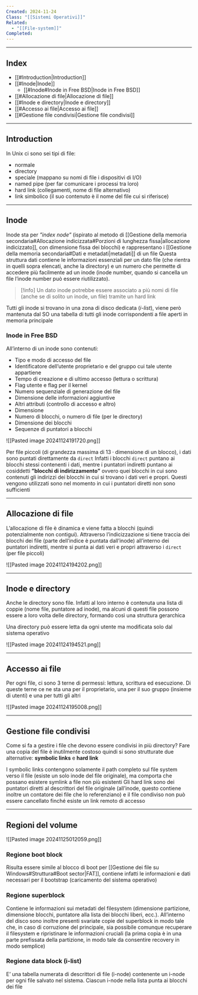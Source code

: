 ```yaml
---
Created: 2024-11-24
Class: "[[Sistemi Operativi]]"
Related:
  - "[[File-system]]"
Completed:
---
```

---
## Index
- [[#Introduction|Introduction]]
- [[#Inode|Inode]]
	- [[#Inode#Inode in Free BSD|Inode in Free BSD]]
- [[#Allocazione di file|Allocazione di file]]
- [[#Inode e directory|Inode e directory]]
- [[#Accesso ai file|Accesso ai file]]
- [[#Gestione file condivisi|Gestione file condivisi]]
---
## Introduction
In Unix ci sono sei tipi di file:
- normale
- directory
- speciale (mappano su nomi di file i dispositivi di I/O)
- named pipe (per far comunicare i processi tra loro)
- hard link (collegamenti, nome di file alternativo)
- link simbolico (il suo contenuto è il nome del file cui si riferisce)

---
## Inode
Inode sta per *”index node”* (ispirato al metodo di [[Gestione della memoria secondaria#Allocazione indicizzata#Porzioni di lunghezza fissa|allocazione indicizzato]], con dimensione fissa dei blocchi) e rappresentano i [[Gestione della memoria secondaria#Dati e metadati|metadati]] di un file
Questa struttura dati contiene le informazioni essenziali per un dato file (che rientra in quelli sopra elencati, anche la directory) e un numero che permette di accedere più facilmente ad un inode (inode number, quando si cancella un file l’inode number può essere riutilizzato).

>[!info]
>Un dato inode potrebbe essere associato a più nomi di file (anche se di solito un inode, un file) tramite un hard link

Tutti gli inode si trovano in una zona di disco dedicata (*i-list*), viene però mantenuta dal SO una tabella di tutti gli inode corrispondenti a file aperti in memoria principale
### Inode in Free BSD
 All’interno di un inode sono contenuti:
 - Tipo e modo di accesso del file
- Identificatore dell’utente proprietario e del gruppo cui tale utente appartiene
- Tempo di creazione e di ultimo accesso (lettura o scrittura)
- Flag utente e flag per il kernel
- Numero sequenziale di generazione del file
- Dimensione delle informazioni aggiuntive
- Altri attributi (controllo di accesso e altro)
- Dimensione
- Numero di blocchi, o numero di file (per le directory)
- Dimensione dei blocchi
- Sequenze di puntatori a blocchi

![[Pasted image 20241124191720.png]]

Per file piccoli (di grandezza massima di $13\cdot \text{dimensione di un blocco}$), i dati sono puntati direttamente da `direct`
Infatti i blocchi `direct` puntano ai blocchi stessi contenenti i dati, mentre i puntatori indiretti puntano ai cosiddetti **”blocchi di indirizzamento”** ovvero quei blocchi in cui sono contenuti gli indirizzi dei blocchi in cui si trovano i dati veri e propri. Questi vengono utilizzati sono nel momento in cui i puntatori diretti non sono sufficienti

---
## Allocazione di file
L’allocazione di file è dinamica e viene fatta a blocchi (quindi potenzialmente non contigui). Attraverso l’indicizzazione si tiene traccia dei blocchi dei file (parte dell’indice è puntata dall’inode) all’interno dei puntatori indiretti, mentre si punta ai dati veri e propri attraverso i `direct` (per file piccoli)

![[Pasted image 20241124194202.png]]

---
## Inode e directory
Anche le directory sono file. Infatti al loro interno è contenuta una lista di coppie (nome file, puntatore ad inode), ma alcuni di questi file possono essere a loro volta delle directory, formando così una struttura gerarchica

Una directory può essere letta da ogni utente ma modificata solo dal sistema operativo

![[Pasted image 20241124194521.png]]

---
## Accesso ai file
Per ogni file, ci sono 3 terne di permessi: lettura, scrittura ed esecuzione. Di queste terne ce ne sta una per il proprietario, una per il suo gruppo (insieme di utenti) e una per tutti gli altri

![[Pasted image 20241124195008.png]]

---
## Gestione file condivisi
Come si fa a gestire i file che devono essere condivisi in più directory?
Fare una copia del file è inutilmente costoso quindi si sono strutturate due alternative: **symbolic links** e **hard link**

I symbolic links contengono solamente il path completo sul file system verso il file (esiste un solo inode del file originale), ma comporta che possano esistere symlink a file non più esistenti
Gli hard link sono dei puntatori diretti al descrittori del file originale (all’inode, questo contiene inoltre un contatore dei file che lo referenziano) e il file condiviso non può essere cancellato finché esiste un link remoto di accesso 

---
## Regioni del volume
![[Pasted image 20241125012059.png]]

### Regione boot block
Risulta essere simile al blocco di boot per [[Gestione dei file su Windows#Struttura#Boot sector|FAT]], contiene infatti le informazioni e dati necessari per il bootstrap (caricamento del sistema operativo)
### Regione superblock
Contiene le informazioni sui metadati del filesystem (dimensione partizione, dimensione blocchi, puntatore alla lista dei blocchi liberi, ecc.).
All’interno del disco sono inoltre presenti svariate copie del superblock in modo tale che, in caso di corruzione del principale, sia possibile comunque recuperare il filesystem e ripristinare le informazioni cruciali (la prima copia è in una parte prefissata della partizione, in modo tale da consentire recovery in modo semplice)
### Regione data block (i-list)
E’ una tabella numerata di descrittori di file (i-node) contenente un i-node per ogni file salvato nel sistema. Ciascun i-node nella lista punta ai blocchi dei file